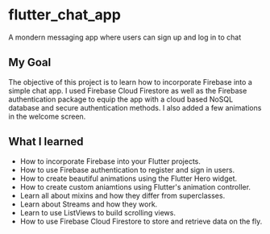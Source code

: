 # flutter_chat_app

A mondern messaging app where users can sign up and log in to chat

## My Goal

The objective of this project is to learn how to incorporate Firebase into a simple chat app. I used Firebase Cloud Firestore as well as the Firebase authentication package to equip the app with a cloud based NoSQL database and secure authentication methods. I also added a few animations in the welcome screen.

## What I learned
- How to incorporate Firebase into your Flutter projects.
- How to use Firebase authentication to register and sign in users.
- How to create beautiful animations using the Flutter Hero widget.
- How to create custom aniamtions using Flutter's animation controller.
- Learn all about mixins and how they differ from superclasses.
- Learn about Streams and how they work.
- Learn to use ListViews to build scrolling views.
- How to use Firebase Cloud Firestore to store and retrieve data on the fly.